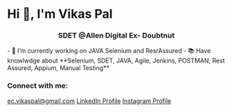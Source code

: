 # Hi 👋, I'm Vikas Pal </h1>
<h3 align="center">SDET @Allen Digital Ex- Doubtnut </h3>
- 🔭 I’m currently working on JAVA Selenium and ResrAssured
- 📚 Have knowlwdge about **Selenium, SDET, JAVA, Agile, Jenkins, POSTMAN, Rest Assured, Appium, Manual Testing**

<h3 align="left">Connect with me:</h3>
<a href="mailto:ec.vikaspal@gmail.com">ec.vikaspal@gmail.com</a>
<a href="https://www.linkedin.com/in/ec-vikaspal" target="_blank">LinkedIn Profile</a>
<a href="https://www.instagram.com/mama__shakuni" target="_blank">Instagram Profile</a>

